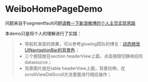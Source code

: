 # WeiboHomePageDemo
问题来自于segmentfault问题[请教一下新浪微博的个人主页实现思路](http://segmentfault.com/q/1010000003056410)

本demo只是将个人的理解进行了实践：
>* 导航栏渐变的效果，可以参考glowing团队的博文：[动态修改UINavigationBar的背景色](http://tech.glowing.com/cn/change-uinavigationbar-backgroundcolor-dynamically/)；
>* 三个按钮放在section headerView上面，点击按钮切换响应的datasource；
>* 背景图片放在table headerView上面，背景拉伸，在scrollViewDidScroll方法里面进行相应操作；


